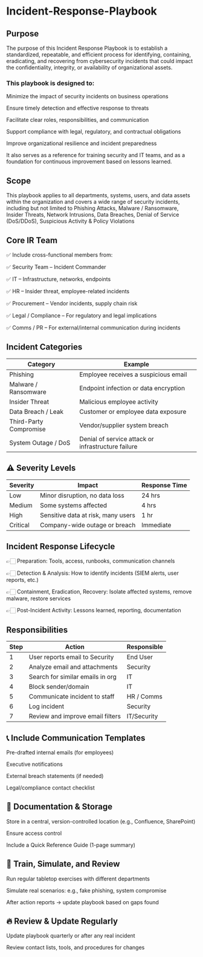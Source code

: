 # Incident-Response-Playbook
## Purpose 
The purpose of this Incident Response Playbook is to establish a standardized, repeatable, and efficient process for identifying, containing, eradicating, and recovering from cybersecurity incidents that could impact the confidentiality, integrity, or availability of organizational assets.

### This playbook is designed to:
Minimize the impact of security incidents on business operations

Ensure timely detection and effective response to threats

Facilitate clear roles, responsibilities, and communication

Support compliance with legal, regulatory, and contractual obligations

Improve organizational resilience and incident preparedness

It also serves as a reference for training security and IT teams, and as a foundation for continuous improvement based on lessons learned.


## Scope
This playbook applies to all departments, systems, users, and data assets within the organization and covers a wide range of security incidents, including but not limited to Phishing Attacks, Malware / Ransomware, Insider Threats, Network Intrusions, Data Breaches, Denial of Service (DoS/DDoS), Suspicious Activity & Policy Violations


## Core IR Team
✅ Include cross-functional members from:

✅ Security Team – Incident Commander

✅ IT – Infrastructure, networks, endpoints

✅ HR – Insider threat, employee-related incidents

✅ Procurement – Vendor incidents, supply chain risk

✅ Legal / Compliance – For regulatory and legal implications

✅ Comms / PR – For external/internal communication during incidents


## Incident Categories

| Category | Example |
|----------|---------|
| Phishing | Employee receives a suspicious email |
| Malware / Ransomware | Endpoint infection or data encryption |
|Insider Threat | Malicious employee activity |
| Data Breach / Leak | Customer or employee data exposure | 
| Third-Party Compromise | Vendor/supplier system breach |
| System Outage / DoS | Denial of service attack or infrastructure failure |


## ⚠️ Severity Levels 

| Severity | Impact | Response Time |
|-----------------|----------|--------| 
| Low | Minor disruption, no data loss | 24 hrs |
| Medium | Some systems affected | 4 hrs 
| High | Sensitive data at risk, many users | 1 hr |
| Critical | Company-wide outage or breach | Immediate


## Incident Response Lifecycle
👉🏻 Preparation: Tools, access, runbooks, communication channels

👉🏻 Detection & Analysis: How to identify incidents (SIEM alerts, user reports, etc.)

👉🏻 Containment, Eradication, Recovery: Isolate affected systems, remove malware, restore services

👉🏻 Post-Incident Activity: Lessons learned, reporting, documentation


## Responsibilities

| Step | Action | Responsible |
|------|---------|-------------|
| 1 | User reports email to Security | End User |
| 2 | Analyze email and attachments | Security |
| 3 | Search for similar emails in org | IT |
| 4 | Block sender/domain | IT |
| 5 | Communicate incident to staff | HR / Comms |
| 6 | Log incident | Security |
| 7 | Review and improve email filters | IT/Security |


## 📞 Include Communication Templates

Pre-drafted internal emails (for employees)

Executive notifications

External breach statements (if needed)

Legal/compliance contact checklist


## 📝  Documentation & Storage

Store in a central, version-controlled location (e.g., Confluence, SharePoint)

Ensure access control

Include a Quick Reference Guide (1-page summary)


## 🔁 Train, Simulate, and Review

Run regular tabletop exercises with different departments

Simulate real scenarios: e.g., fake phishing, system compromise

After action reports → update playbook based on gaps found


## 🔥 Review & Update Regularly

Update playbook quarterly or after any real incident

Review contact lists, tools, and procedures for changes





